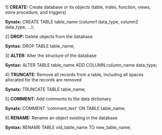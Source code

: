 1] **CREATE:** Create database or its objects (table, index, function, views, store procedure, and triggers)	

**Synatx:** CREATE TABLE table_name (column1 data_type, column2 data_type, ...);



2] **DROP:**	Delete objects from the database	

 **Syntax:** DROP TABLE table_name;


 

3] **ALTER:** Alter the structure of the database	

  **Syntax:** ALTER TABLE table_name ADD COLUMN column_name data_type;


  

4] **TRUNCATE:**	Remove all records from a table, including all spaces allocated for the records are removed	

  **Synatx:** TRUNCATE TABLE table_name;


  

5] **COMMENT:**	Add comments to the data dictionary

   **Synatx:** COMMENT 'comment_text' ON TABLE table_name; 


   

6] **RENAME:**	Rename an object existing in the database	

   **Syntax:** RENAME TABLE old_table_name TO new_table_name;


   
